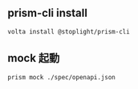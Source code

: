 ## prism-cli install

`volta install @stoplight/prism-cli`

## mock 起動

`prism mock ./spec/openapi.json`
